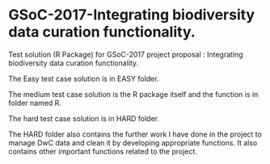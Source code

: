 # GSoC-2017-Integrating biodiversity data curation functionality.
Test solution (R Package) for GSoC-2017 project proposal : Integrating biodiversity data curation functionality.

The Easy test case solution is in EASY folder.

The medium test case solution is the R package itself and the function is in folder named R.

The hard test case solution is in HARD folder.

The HARD folder also contains the further work I have done in the project to manage DwC data and clean it by developing appropriate functions. It also contains other important functions related to the project.
